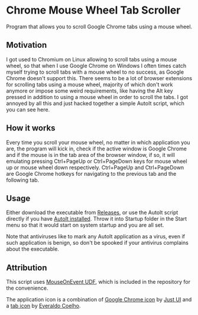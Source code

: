 # Chrome Mouse Wheel Tab Scroller

Program that allows you to scroll Google Chrome tabs using a mouse wheel.

## Motivation

I got used to Chromium on Linux allowing to scroll tabs using a mouse wheel, so that when I use Google Chrome on Windows I often times catch myself trying to scroll tabs with a mouse wheel to no success, as Google Chrome doesn't support this.
There seems to be a lot of browser extensions for scrolling tabs using a mouse wheel, majority of which don't work anymore or impose some weird requirements, like having the Alt key pressed in addition to using a mouse wheel in order to scroll the tabs.
I got annoyed by all this and just hacked together a simple AutoIt script, which you can see here.

## How it works

Every time you scroll your mouse wheel, no matter in which application you are, the program will kick in, check if the active window is Google Chrome and if the mouse is in the tab area of the browser window, if so, it will emulating pressing Ctrl+PageUp or Ctrl+PageDown keys for mouse wheel up or mouse wheel down respectively.
Ctrl+PageUp and Ctrl+PageDown are Google Chrome hotkeys for navigating to the previous tab and the following tab.

## Usage

Either download the executable from [Releases](https://github.com/nurupo/chrome-mouse-wheel-tab-scroller/releases), or use the AutoIt script directly if you have [AutoIt installed](https://www.autoitscript.com/site/autoit/downloads/). Throw it into Startup folder in the Start menu so that it would start on system startup and you are all set.

Note that antiviruses like to mark any AutoIt application as a virus, even if such application is benign, so don't be spooked if your antivirus complains about the executable.

## Attribution

This script uses [MouseOnEvent UDF](https://www.autoitscript.com/forum/topic/64738-mouseonevent-udf/), which is included in the repository for the convenience.

The application icon is a combination of [Google Chrome icon](https://www.iconfinder.com/icons/1298719/chrome_google_icon) by [Just UI](https://www.iconfinder.com/justui) and a [tab icon](https://www.iconfinder.com/icons/3256/tab_ico) by [Everaldo Coelho](http://www.everaldo.com/).
